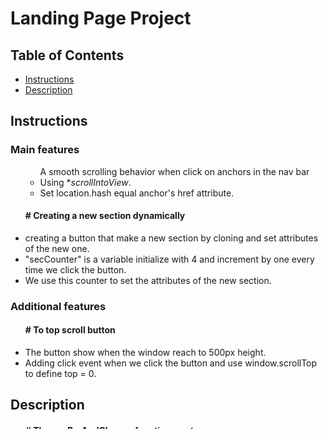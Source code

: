 <h1>Landing Page Project</h1>

<h2>Table of Contents</h2>

* [Instructions](#Instructions)
* [Description](#Description)

<h2>Instructions</h2>
<h3>Main features</h3>
<ul>
    <ul>A smooth scrolling behavior when click on anchors in the nav bar
        <li>Using *<em>scrollIntoView</em>.</li>
        <li>Set location.hash equal anchor's href attribute.</li>
    </ul>
</ul>
<ul>
    <h4># Creating a new section dynamically</h4>
        <li>creating a button that make a new section by cloning and set attributes of the new one.</li>
        <li>"secCounter" is a variable initialize with 4 and increment by one every time we click the button.</li>
        <li>We use this counter to set the attributes of the new section.</li>
</ul>
<h3>Additional features</h3>
<ul>
    <h4># To top scroll button</h4>
        <li>The button show when the window reach to 500px height.</li>
        <li>Adding click event when we click the button and use window.scrollTop to define top = 0.</li>
</ul>
<h2>Description</h2>
<ul>
    <h4># The navBarAndClasses function use to</h4>
        <li>Empting navBar from any li elment to prevent duplicate anchors when we create new section.</li>
        <li>Creating li in a nav bar when we start the page and when we create new section.</li>
        <li>Looping on all sections and connect the section's id attribute with the anchor's href attribute.</li>
</ul>
<ul>
    <h4># The addAndRomoveClasses function use to</h4>
        <li>Adding <em>active</em> class to each section when it is fully showen in viewport.</li>
        <li>Adding <em>highlight</em> class on selected link.</li>
</ul>
